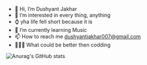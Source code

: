 - 👋 Hi, I’m Dushyant Jakhar
- 👀 I’m interested in every thing, anything
- ⌚️  yha life fell short because it is
- 🌱 I’m currently learning Music
- 📫 How to reach me  dushyantjakhar007@gmail.com
- 👨🏼‍💻 What could be better then codding
<!---
dushyant0007/dushyant0007 is a ✨ special ✨ repository because its `README.md` (this file) appears on your GitHub profile.
You can click the Preview link to take a look at your changes.
--->

![Anurag's GitHub stats](https://github-readme-stats.vercel.app/api?username=dushyant0007&show_icons=true&theme=radical)
